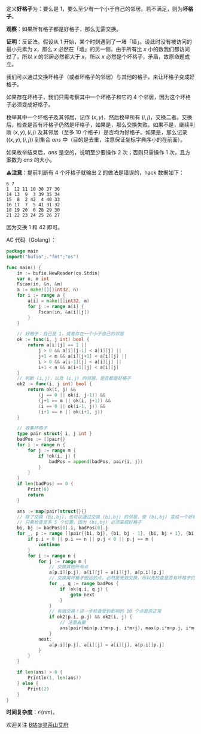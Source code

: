 定义**好格子**为：要么是 $1$，要么至少有一个小于自己的邻居。若不满足，则为**坏格子**。

**观察**：如果所有格子都是好格子，那么无需交换。

**证明**：反证法。假设从 $1$ 开始，某个时刻遇到了一堵「墙」。设此时没有被访问的最小元素为 $x$，那么 $x$ 必然在「墙」的另一侧。由于所有比 $x$ 小的数我们都访问过了，所以 $x$ 的邻居必然都大于 $x$，所以 $x$ 必然是个坏格子，矛盾，故原命题成立。

我们可以通过交换坏格子（或者坏格子的邻居）与其他的格子，来让坏格子变成好格子。

如果存在坏格子，我们只需考察其中一个坏格子和它的 $4$ 个邻居，因为这个坏格子必须变成好格子。

枚举其中一个坏格子及其邻居，记作 $(x,y)$，然后枚举所有 $(i,j)$，交换二者。交换后，检查是否有坏格子仍然是坏格子，如果是，那么交换失败。如果不是，继续判断 $(x,y),(i,j)$ 及其邻居（至多 $10$ 个格子）是否均为好格子。如果是，那么记录 $((x,y),(i,j))$ 到集合 $\textit{ans}$ 中（目的是去重，注意保证坐标字典序小的在前面）。

如果枚举结束后，$\textit{ans}$ 是空的，说明至少要操作 $2$ 次；否则只需操作 $1$ 次，且方案数为 $\textit{ans}$ 的大小。

⚠**注意**：提前判断有 $4$ 个坏格子就输出 $2$ 的做法是错误的，hack 数据如下：

```
6 7
1  12 11 10 38 37 36
14 13  9  3 39 35 34
15  8  2 42  4 40 33
16 17  7  5 41 31 32
18 19 20  6 28 29 30
21 22 23 24 25 26 27
```

因为交换 $1$ 和 $42$ 即可。

AC 代码（Golang）：

```go
package main
import("bufio";."fmt";"os")

func main() {
	in := bufio.NewReader(os.Stdin)
	var n, m int
	Fscan(in, &n, &m)
	a := make([][]int32, n)
	for i := range a {
		a[i] = make([]int32, m)
		for j := range a[i] {
			Fscan(in, &a[i][j])
		}
	}

	// 好格子：自己是 1，或者存在一个小于自己的邻居
	ok := func(i, j int) bool {
		return a[i][j] == 1 ||
			j > 0 && a[i][j-1] < a[i][j] ||
			j+1 < m && a[i][j+1] < a[i][j] ||
			i > 0 && a[i-1][j] < a[i][j] ||
			i+1 < n && a[i+1][j] < a[i][j]
	}
	// 判断 (i,j)，以及 (i,j) 的邻居，是否都是好格子
	ok2 := func(i, j int) bool {
		return ok(i, j) &&
			(j == 0 || ok(i, j-1)) &&
			(j+1 == m || ok(i, j+1)) &&
			(i == 0 || ok(i-1, j)) &&
			(i+1 == n || ok(i+1, j))
	}

	// 收集坏格子
	type pair struct{ i, j int }
	badPos := []pair{}
	for i := range n {
		for j := range m {
			if !ok(i, j) {
				badPos = append(badPos, pair{i, j})
			}
		}
	}
	if len(badPos) == 0 {
		Print(0)
		return
	}

	ans := map[pair]struct{}{}
	// 除了交换 (bi,bj)，也可以通过交换 (bi,bj) 的邻居，使 (bi,bj) 变成一个好格子
	// 只需检查至多 5 个位置，因为 (bi,bj) 必须变成好格子
	bi, bj := badPos[0].i, badPos[0].j
	for _, p := range []pair{{bi, bj}, {bi, bj - 1}, {bi, bj + 1}, {bi - 1, bj}, {bi + 1, bj}} {
		if p.i < 0 || p.i == n || p.j < 0 || p.j == m {
			continue
		}
		for i := range n {
			for j := range m {
				// 交换其他所有点
				a[p.i][p.j], a[i][j] = a[i][j], a[p.i][p.j]
				// 交换离坏格子很远的点，必然是无效交换，所以先检查是否有坏格子仍然是坏格子
				for _, q := range badPos {
					if !ok(q.i, q.j) {
						goto next
					}
				}
				// 有效交换！进一步检查受到影响的 10 个点是否正常
				if ok2(p.i, p.j) && ok2(i, j) {
					// 注意去重
					ans[pair{min(p.i*m+p.j, i*m+j), max(p.i*m+p.j, i*m+j)}] = struct{}{}
				}
			next:
				a[p.i][p.j], a[i][j] = a[i][j], a[p.i][p.j]
			}
		}
	}

	if len(ans) > 0 {
		Println(1, len(ans))
	} else {
		Print(2)
	}
}
```

**时间复杂度**：$\mathcal{O}(nm)$。

欢迎关注 [B站@灵茶山艾府](https://space.bilibili.com/206214)
